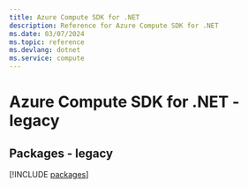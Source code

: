 ```yaml
---
title: Azure Compute SDK for .NET
description: Reference for Azure Compute SDK for .NET
ms.date: 03/07/2024
ms.topic: reference
ms.devlang: dotnet
ms.service: compute
---
```

# Azure Compute SDK for .NET - legacy
## Packages - legacy
[!INCLUDE [packages](compute-index.md)]